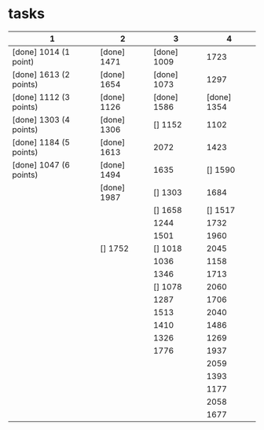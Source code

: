  # tasks
 |1|2|3|4|
|---|---|---|---|
| [done] 1014 (1 point) | [done] 1471| [done] 1009|  1723|
| [done] 1613 (2 points) | [done] 1654| [done] 1073| 1297|
| [done] 1112 (3 points) |[done] 1126| [done] 1586| [done] 1354|
| [done] 1303 (4 points) | [done] 1306| [] 1152| 1102|
| [done] 1184 (5 points) | [done] 1613| 2072| 1423|
| [done] 1047 (6 points) | [done] 1494| 1635| [] 1590|
|| [done] 1987| [] 1303| 1684|
|| | [] 1658| [] 1517|
|| | 1244| 1732|
|| | 1501| 1960|
|| [] 1752| [] 1018| 2045|
|| | 1036| 1158|
|| | 1346| 1713|
||| [] 1078| 2060|
||| 1287| 1706|
||| 1513| 2040|
||| 1410| 1486|
||| 1326| 1269|
||| 1776| 1937|
|||| 2059|
|||| 1393|
|||| 1177|
|||| 2058|
|||| 1677|
